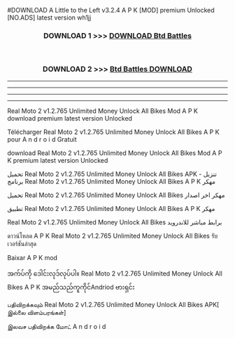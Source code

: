 #DOWNLOAD A Little to the Left v3.2.4 A P K [MOD] premium Unlocked [NO.ADS] latest version wh1jj 



<div align="center">

<h3>DOWNLOAD 1 >>> <a href="https://getmod1.web.app/?judule=Btd Battles">DOWNLOAD Btd Battles</a></h3><br>

<h3>DOWNLOAD 2 >>> <a href="https://getmod1.web.app/?judule=Btd Battles">Btd Battles DOWNLOAD </a></h3>

</div>


----------------------------------------------------------

----------------------------------------------------------

----------------------------------------------------------

----------------------------------------------------------


Real Moto 2 v1.2.765 Unlimited Money Unlock All Bikes  Mod A P K download premium latest version Unlocked

Télécharger  Real Moto 2 v1.2.765 Unlimited Money Unlock All Bikes  A P K pour A n d r o i d Gratuit

download Real Moto 2 v1.2.765 Unlimited Money Unlock All Bikes  Mod A P K premium latest version Unlocked

تحميل Real Moto 2 v1.2.765 Unlimited Money Unlock All Bikes  APK - تنزيل برنامج Real Moto 2 v1.2.765 Unlimited Money Unlock All Bikes  A P K مهكر

تحميل Real Moto 2 v1.2.765 Unlimited Money Unlock All Bikes  مهكر اخر اصدار

تطبيق Real Moto 2 v1.2.765 Unlimited Money Unlock All Bikes  A P K مهكر

Real Moto 2 v1.2.765 Unlimited Money Unlock All Bikes  برابط مباشر للاندرويد

ดาวน์โหลด A P K Real Moto 2 v1.2.765 Unlimited Money Unlock All Bikes  รับเวอร์ชันล่าสุด

Baixar A P K mod

အက်ပ်ကို ဒေါင်းလုဒ်လုပ်ပါ။ Real Moto 2 v1.2.765 Unlimited Money Unlock All Bikes  A P K အမည်သည်ကူကိုင်Andriod ဗားရှင်း

பதிவிறக்கவும் Real Moto 2 v1.2.765 Unlimited Money Unlock All Bikes  APK[ இல்லை விளம்பரங்கள்] 
 
இலவச பதிவிறக்க மோட் A n d r o i d




